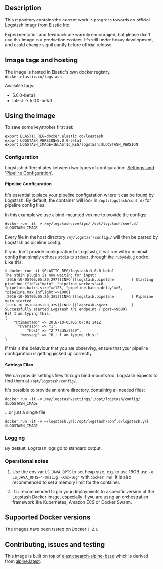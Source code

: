 ## Description

This repository contains the current work in progress towards an official
Logstash image from Elastic Inc.

Experimentation and feedback are warmly encouraged, but please don't use this
image in a production context. It's still under heavy development, and could
change significantly before official release.

## Image tags and hosting

The image is hosted in Elastic's own docker registry: `docker.elastic.co/logstash`

Available tags:

- 5.0.0-beta1
- latest -> 5.0.0-beta1

## Using the image

To save some keystrokes first set:

``` shell
export ELASTIC_REG=docker.elastic.co/logstash
export LOGSTASH_VERSION=5.0.0-beta1
export LOGSTASH_IMAGE=$ELASTIC_REG/logstash:$LOGSTASH_VERSION
```

### Configuration

Logstash differentiates between two types of configuration:
['Settings' and 'Pipeline Configuration'][conf-types].

#### Pipeline Configuration

It's essential to place your pipeline configuration where it can be
found by Logstash. By default, the container will look in
`/opt/logstash/conf.d/` for pipeline config files.

In this example we use a bind-mounted volume to provide the configs:

``` shell
docker run -it -v /my/logstash/configs/:/opt/logstash/conf.d/ $LOGSTASH_IMAGE
```

Every file in the host directory `/my/logstash/configs/` will then be parsed
by Logstash as pipeline config.

If you don't provide configuration to Logstash, it will run with a minimal
config that simply echoes `stdin` to `stdout`, through the `rubydebug`
codec. Like this:

```
$ docker run -it $ELASTIC_REG/logstash:5.0.0-beta1
The stdin plugin is now waiting for input:
[2016-10-05T05:05:20,297][INFO ][logstash.pipeline        ] Starting pipeline {"id"=>"main", "pipeline.workers"=>8, "pipeline.batch.size"=>125, "pipeline.batch.delay"=>5, "pipeline.max_inflight"=>1000}
[2016-10-05T05:05:20,301][INFO ][logstash.pipeline        ] Pipeline main started
[2016-10-05T05:05:20,325][INFO ][logstash.agent           ] Successfully started Logstash API endpoint {:port=>9600}
Hi! I am typing this.
{
    "@timestamp" => 2016-10-05T05:07:01.141Z,
      "@version" => "1",
          "host" => "2f773d5a7f29",
       "message" => "Hi! I am typing this."
}
```
If this is the behaviour that you are observing, ensure that your
pipeline configuration is getting picked up correctly.


#### Settings Files

We can provide settings files through bind-mounts too. Logstash expects to
find them at `/opt/logstash/config/`.

It's possible to provide an entire directory, containing all needed files:

```
docker run -it -v /my/logstash/settings/:/opt/logstash/config/ $LOGSTASH_IMAGE
```

...or just a single file

```
docker run -it -v ~/logstash.yml:/opt/logstash/conf.d/logstash.yml $LOGSTASH_IMAGE
```

[conf-types]: https://www.elastic.co/guide/en/logstash/5.0/config-setting-files.html


### Logging

By default, Logstash logs go to standard output.

### Operational notes

1. Use the env var `LS_JAVA_OPTS` to set heap size, e.g. to use 16GB
   use `-e LS_JAVA_OPTS="-Xms16g -Xmx=16g"` with `docker run`. It is
   also recommended to set a memory limit for the container.

2. It is recommended to pin your deployments to a specific version of
   the Logstash Docker image, especially if you are using an
   orchestration framework like Kubernetes, Amazon ECS or Docker
   Swarm.

## Supported Docker versions

The images have been tested on Docker 1.12.1.

## Contributing, issues and testing

This image is built on top of [elasticsearch-alpine-base][es-base]
which is derived from [alpine:latest][alpine].

[es-base]: https://github.com/elastic/elasticsearch-alpine-base
[alpine]: https://hub.docker.com/_/alpine/
